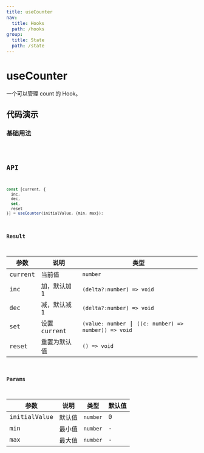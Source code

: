 ```yaml
---
title: useCounter
nav:
  title: Hooks
  path: /hooks
group:
  title: State
  path: /state
---
```


# useCounter

一个可以管理 count 的 Hook。

## 代码演示

### 基础用法

<code src="./demo/demo1.tsx" />

## API

```javascript
const [current, {
  inc,
  dec,
  set,
  reset
}] = useCounter(initialValue, {min, max});
```

### Result

| 参数    | 说明         | 类型                                                 |
|---------|--------------|------------------------------------------------------|
| current | 当前值       | `number`                                             |
| inc     | 加，默认加 1 | `(delta?:number) => void`                            |
| dec     | 减，默认减 1 | `(delta?:number) => void`                            |
| set     | 设置 current | `(value: number` \| `((c: number) => number)) => void` |
| reset   | 重置为默认值 | `() => void`                                         |

### Params

| 参数         | 说明   | 类型     | 默认值 |
|--------------|--------|----------|--------|
| initialValue | 默认值 | `number` | 0      |
| min          | 最小值 | `number` | -      |
| max          | 最大值 | `number` | -      |